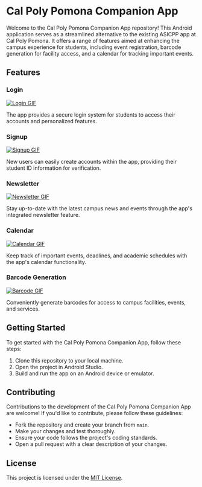 # Cal Poly Pomona Companion App

Welcome to the Cal Poly Pomona Companion App repository! This Android application serves as a streamlined alternative to the existing ASICPP app at Cal Poly Pomona. It offers a range of features aimed at enhancing the campus experience for students, including event registration, barcode generation for facility access, and a calendar for tracking important events.

## Features

### Login
   [![Login GIF](url_to_login.gif)](url_to_login.gif)

   The app provides a secure login system for students to access their accounts and personalized features.

### Signup
   [![Signup GIF](url_to_signup.gif)](url_to_signup.gif)

   New users can easily create accounts within the app, providing their student ID information for verification.

### Newsletter
   [![Newsletter GIF](url_to_newsletter.gif)](url_to_newsletter.gif)

   Stay up-to-date with the latest campus news and events through the app's integrated newsletter feature.

### Calendar
   [![Calendar GIF](url_to_calendar.gif)](url_to_calendar.gif)

   Keep track of important events, deadlines, and academic schedules with the app's calendar functionality.

### Barcode Generation
   [![Barcode GIF](url_to_barcode.gif)](url_to_barcode.gif)

   Conveniently generate barcodes for access to campus facilities, events, and services.

## Getting Started

To get started with the Cal Poly Pomona Companion App, follow these steps:

1. Clone this repository to your local machine.
2. Open the project in Android Studio.
3. Build and run the app on an Android device or emulator.

## Contributing

Contributions to the development of the Cal Poly Pomona Companion App are welcome! If you'd like to contribute, please follow these guidelines:

- Fork the repository and create your branch from `main`.
- Make your changes and test thoroughly.
- Ensure your code follows the project's coding standards.
- Open a pull request with a clear description of your changes.

## License

This project is licensed under the [MIT License](LICENSE).
